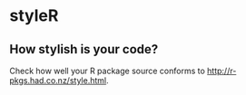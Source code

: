 # styleR
## How stylish is your code?
Check how well your R package source conforms to http://r-pkgs.had.co.nz/style.html.

